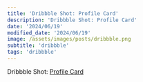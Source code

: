 ```yaml
---
title: 'Dribbble Shot: Profile Card'
description: 'Dribbble Shot: Profile Card'
date: '2024/06/19'
modified_date: '2024/06/19'
image: /assets/images/posts/dribbble.png
subtitle: 'dribbble'
tags: 'dribbble'
---
```


Dribbble Shot: [Profile Card](https://dribbble.com/shots/2860747-Profile-Card)
